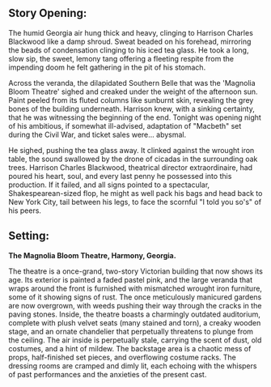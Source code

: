 ## Story Opening:

The humid Georgia air hung thick and heavy, clinging to Harrison Charles Blackwood like a damp shroud. Sweat beaded on his forehead, mirroring the beads of condensation clinging to his iced tea glass. He took a long, slow sip, the sweet, lemony tang offering a fleeting respite from the impending doom he felt gathering in the pit of his stomach.

Across the veranda, the dilapidated Southern Belle that was the 'Magnolia Bloom Theatre' sighed and creaked under the weight of the afternoon sun. Paint peeled from its fluted columns like sunburnt skin, revealing the grey bones of the building underneath. Harrison knew, with a sinking certainty, that he was witnessing the beginning of the end. Tonight was opening night of his ambitious, if somewhat ill-advised, adaptation of "Macbeth" set during the Civil War, and ticket sales were... abysmal.

He sighed, pushing the tea glass away. It clinked against the wrought iron table, the sound swallowed by the drone of cicadas in the surrounding oak trees. Harrison Charles Blackwood, theatrical director extraordinaire, had poured his heart, soul, and every last penny he possessed into this production. If it failed, and all signs pointed to a spectacular, Shakespearean-sized flop, he might as well pack his bags and head back to New York City, tail between his legs, to face the scornful "I told you so's" of his peers.

## Setting:

**The Magnolia Bloom Theatre, Harmony, Georgia.**

The theatre is a once-grand, two-story Victorian building that now shows its age. Its exterior is painted a faded pastel pink, and the large veranda that wraps around the front is furnished with mismatched wrought iron furniture, some of it showing signs of rust. The once meticulously manicured gardens are now overgrown, with weeds pushing their way through the cracks in the paving stones. Inside, the theatre boasts a charmingly outdated auditorium, complete with plush velvet seats (many stained and torn), a creaky wooden stage, and an ornate chandelier that perpetually threatens to plunge from the ceiling. The air inside is perpetually stale, carrying the scent of dust, old costumes, and a hint of mildew. The backstage area is a chaotic mess of props, half-finished set pieces, and overflowing costume racks. The dressing rooms are cramped and dimly lit, each echoing with the whispers of past performances and the anxieties of the present cast.
